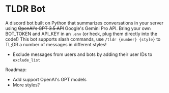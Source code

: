 # TLDR Bot
A discord bot built on Python that summarizes conversations in your server using ~~OpenAI's GPT 3.5 API~~ Google's Gemini Pro API.
Bring your own BOT_TOKEN and API_KEY in an `.env` (or heck, plug them directly into the code!)
This bot supports slash commands, use `/tldr {number} {style}` to TL;DR a number of messages in different styles!

- Exclude messages from users and bots by adding their user IDs to `exclude_list`

Roadmap:
- Add support OpenAI's GPT models
- More styles?